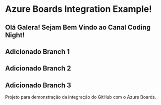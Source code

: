# Azure Boards Integration Example!
## Olá Galera! Sejam Bem Vindo ao Canal Coding Night!
## Adicionado Branch 1
## Adicionado Branch 2 
## Adicionado Branch 3
Projeto para demonstração da integração do GitHub com o Azure Boards.
